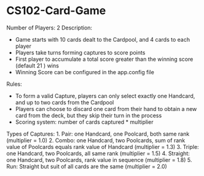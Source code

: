 # CS102-Card-Game
Number of Players: 2
Description:
- Game starts with 10 cards dealt to the Cardpool, and 4 cards to each player
- Players take turns forming captures to score points
- First player to accumulate a total score greater than the winning score (default 21 ) wins
- Winning Score can be configured in the app.config file

Rules:
- To form a valid Capture, players can only select exactly one Handcard, and up to two cards from the Cardpool
- Players can choose to discard one card from their hand to obtain a new card from the deck,
  but they skip their turn in the process
- Scoring system: number of cards captured * multiplier 

Types of Captures:
    1. Pair: one Handcard, one Poolcard, both same rank (multiplier = 1.0)
    2. Combo: one Handcard, two Poolcards, sum of rank value of Poolcards equals rank value of Handcard (multiplier = 1.3)
    3. Triple: one Handcard, two Poolcards, all same rank (multiplier = 1.5)
    4. Straight: one Handcard, two Poolcards, rank value in sequence (multiplier = 1.8)
    5. Run: Straight but suit of all cards are the same (multiplier = 2.0)
